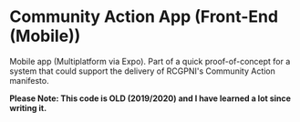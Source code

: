 # Community Action App (Front-End (Mobile))
Mobile app (Multiplatform via Expo). Part of a quick proof-of-concept for a system that could support the delivery of RCGPNI's Community Action manifesto.

**Please Note: This code is OLD (2019/2020) and I have learned a lot since writing it.**
